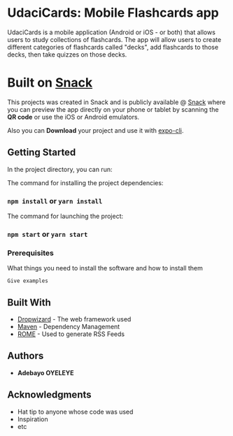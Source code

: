 # UdaciCards: Mobile Flashcards app

UdaciCards is a mobile application (Android or iOS - or both) that allows users to study collections of flashcards. The app will allow users to create different categories of flashcards called "decks", add flashcards to those decks, then take quizzes on those decks.

# Built on [Snack](https://snack.expo.dev/@adebayoyeleye/957940)

This projects was created in Snack and is publicly available @  [Snack](https://snack.expo.dev/@adebayoyeleye/957940) where you can preview the app directly on your phone or tablet by scanning the **QR code** or use the iOS or Android emulators.

Also you can **Download** your project and use it with [expo-cli](https://docs.expo.io/get-started/installation).

## Getting Started

In the project directory, you can run:

The command for installing the project dependencies:

### `npm install` or `yarn install`

The command for launching the project: 

### `npm start` or `yarn start`

### Prerequisites

What things you need to install the software and how to install them

```
Give examples
```

## Built With

* [Dropwizard](http://www.dropwizard.io/1.0.2/docs/) - The web framework used
* [Maven](https://maven.apache.org/) - Dependency Management
* [ROME](https://rometools.github.io/rome/) - Used to generate RSS Feeds

## Authors

* **Adebayo OYELEYE**

## Acknowledgments

* Hat tip to anyone whose code was used
* Inspiration
* etc

